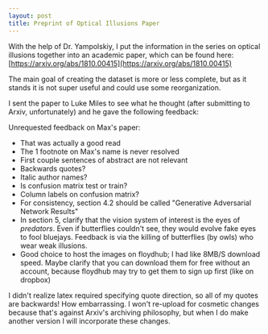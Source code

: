 ```yaml
---
layout: post
title: Preprint of Optical Illusions Paper
---
```


With the help of Dr. Yampolskiy, I put the information in the series on optical illusions together 
into an academic paper, which can be found here: 
[https://arxiv.org/abs/1810.00415](https://arxiv.org/abs/1810.00415)

The main goal of creating the dataset is more or less complete, but as it stands it is not super
useful and could use some reorganization. 

I sent the paper to Luke Miles to see what he thought (after submitting to Arxiv, unfortunately) 
and he gave the following feedback:

Unrequested feedback on Max's paper:
+ That was actually a good read
+ The 1 footnote on Max's name is never resolved
+ First couple sentences of abstract are not relevant
+ Backwards quotes?
+ Italic author names?
+ Is confusion matrix test or train?
+ Column labels on confusion matrix?
+ For consistency, section 4.2 should be called "Generative Adversarial Network Results"
+ In section 5, clarify that the vision system of interest is the eyes of
  _predators_. Even if butterflies couldn't see, they would evolve fake eyes
  to fool bluejays. Feedback is via the killing of butterflies (by owls) who
  wear weak illusions.
+ Good choice to host the images on floydhub; I had like 8MB/S download speed.
  Maybe clarify that you can download them for free without an account, because
  floydhub may try to get them to sign up first (like on dropbox)

I didn't realize latex required specifying quote direction, so all of my quotes are backwards! How
embarrassing. I won't re-upload for cosmetic changes because that's against Arxiv's archiving
philosophy, but when I do make another version I will incorporate these changes. 
